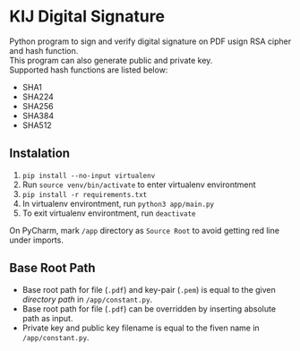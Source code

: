 # KIJ Digital Signature
Python program to sign and verify digital signature on PDF usign RSA cipher and hash function.  
This program can also generate public and private key.  
Supported hash functions are listed below:
* SHA1
* SHA224
* SHA256
* SHA384
* SHA512

## Instalation
1. `pip install --no-input virtualenv`
2. Run `source venv/bin/activate` to enter virtualenv environtment
3. `pip install -r requirements.txt`
4. In virtualenv environtment, run `python3 app/main.py`
5. To exit virtualenv environtment, run `deactivate`

On PyCharm, mark `/app` directory as `Source Root` to avoid getting red line under imports.

## Base Root Path
* Base root path for file (`.pdf`) and key-pair (`.pem`) is equal to the given *directory path* in `/app/constant.py`.  
* Base root path for file (`.pdf`) can be overridden by inserting absolute path as input.
* Private key and public key filename is equal to the fiven name in `/app/constant.py`.
